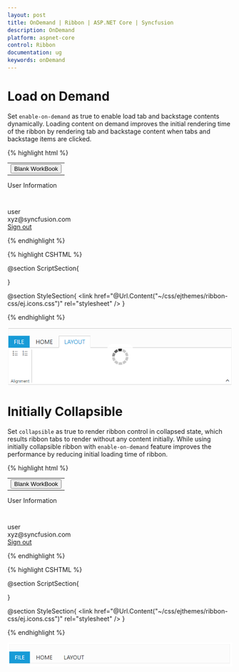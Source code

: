 ```yaml
---
layout: post
title: OnDemand | Ribbon | ASP.NET Core | Syncfusion
description: OnDemand
platform: aspnet-core
control: Ribbon
documentation: ug
keywords: onDemand
---
```


# Load on Demand

Set `enable-on-demand` as true to enable load tab and backstage contents dynamically. Loading content on demand improves the initial rendering time of the ribbon by rendering tab and backstage content when tabs and backstage items are clicked.
 
{% highlight html %}

   <div id="newCon">
        <table>
            <tr>
                <td>
                    <button id="btn1" class="e-bsnewbtnstyle">Blank WorkBook</button>
                </td>
            </tr>
        </table>
   </div>
   <div id="accountCon">
        <div class="e-userDiv">
            <span>User Information</span>
            <div>
                <div class="e-accuser e-newpageicon"></div>
                <div class="e-userCon">
                    <div>user</div>
                    <div>xyz@syncfusion.com</div>
                </div>
            </div>
        </div>
        <a href="#">Sign out</a>
   </div>
                
  {% endhighlight  %}  
  
  {% highlight CSHTML %}
       
  <ej-ribbon id="defaultRibbon" width="50%" enable-on-demand="true">
     <e-application-tab type=Backstage>
        <e-backstage-settings text="FILE" height="360" width="600" headerWidth="125">
            <e-pages>
                <e-page-collection id="new" text="New" content-id="newCon"></e-page-collection>
                <e-page-collection id="close" text="Close" enable-separator="true" item-type=Button></e-page-collection>
                <e-page-collection id="account" text="Office Account" content-id="accountCon"></e-page-collection>
            </e-pages>
        </e-backstage-settings>
     </e-application-tab>
     <e-tabs>
      <e-tab id="home" text="HOME">
        <e-groups>
            <e-group text="Clipboard" align-type=Columns>
               <e-group-expander-settings tool-tip="Clipboard"></e-group-expander-settings>
                <e-content>
                    <e-contents>
                    <e-defaults width="50" height="70" type="Button" is-big="true"></e-defaults>
                        <e-content-groups>
                            <e-content-group id="paste" text="paste" tool-tip="Paste">
                                <e-button-settings content-type="ImageOnly" prefix-icon="e-icon e-ribbon e-ribbonpaste">
                                </e-button-settings>
                            </e-content-group>
                        </e-content-groups>                     
                    </e-contents>
                </e-content>
            </e-group>
            <e-group text="New" align-type=Rows>
                <e-content>
                    <e-contents>
                        <e-content-groups>
                            <e-content-group id="new" text="New" tool-tip="New">
                                <e-button-settings content-type=ImageOnly image-position=ImageTop prefix-icon="e-icon e-ribbon e-new">
                                </e-button-settings>
                            </e-content-group>
                        </e-content-groups>
                        <e-defaults type=Button width="60px" height="70px"></e-defaults>
                    </e-contents>
                </e-content>
            </e-group>
      </e-groups>
     </e-tab>
      <e-tab id="layout" text="LAYOUT">
          <e-groups>
              <e-group text="Alignment" align-type=Rows>
                  <e-content>
                      <e-contents>
                          <e-content-groups>
                              <e-content-group id="bullet" text="Bullet Format" tool-tip="Bullets">
                                  <e-button-settings content-type=ImageOnly prefix-icon="e-icon e-ribbon e-bullet">
                                  </e-button-settings>
                              </e-content-group>
                              <e-content-group id="number" text="Number Format" tool-tip="Numbering">
                                  <e-button-settings content-type=ImageOnly prefix-icon="e-icon e-ribbon e-numbericon">
                                  </e-button-settings>
                              </e-content-group>
                           </e-content-groups>
                          <e-defaults type=Button is-big="false"></e-defaults>
                      </e-contents>
                  </e-content>
              </e-group>
          </e-groups>
      </e-tab>
     </e-tabs>
   </ej-ribbon>

@section ScriptSection{
 <script>
        $("#btn1").ejButton({
           size: "large",
           height: 200,
           width: 205,
           contentType: "textandimage",
           imagePosition: "imagetop",
           prefixIcon: "e-icon e-blank e-infopageicon"
         });
</script>
}

@section StyleSection{
    <link href="@Url.Content("~/css/ejthemes/ribbon-css/ej.icons.css")" rel="stylesheet" />
    <style>
        .e-accuser {
            background-image: url('../css/ejthemes/common-images/ribbon/user.jpg');
        }
        .e-blank {
            background-image: url('../css/ejthemes/common-images/ribbon/blank.png');
        }
        .e-infopageicon {
            background-repeat: no-repeat;
            height: 150px;
            width: 198px;
        }
        .e-newpageicon {
            background-repeat: no-repeat;
            height: 42px;
            width: 42px;
        }
        .e-bspagestyle {
            line-height: 0;
            font-size: 30px;
        }
        .e-ribbon .e-ribbonbackstagepage .e-bsnewbtnstyle {
            color: #212121;
            background: #fdfdfd;
            margin: 20px;
        }
    </style>
}

{% endhighlight %}

![](On_Demand_images/onDemand_img1.png)

# Initially Collapsible

Set `collapsible` as true to render ribbon control in collapsed state, which results ribbon tabs to render without any content initially.
While using initially collapsible ribbon with `enable-on-demand` feature improves the performance by reducing initial loading time of ribbon.

{% highlight html %}

   <div id="newCon">
        <table>
            <tr>
                <td>
                    <button id="btn1" class="e-bsnewbtnstyle">Blank WorkBook</button>
                </td>
            </tr>
        </table>
   </div>
   <div id="accountCon">
        <div class="e-userDiv">
            <span>User Information</span>
            <div>
                <div class="e-accuser e-newpageicon"></div>
                <div class="e-userCon">
                    <div>user</div>
                    <div>xyz@syncfusion.com</div>
                </div>
            </div>
        </div>
        <a href="#">Sign out</a>
   </div>
                
  {% endhighlight  %}  
  
  {% highlight CSHTML %}
       
  <ej-ribbon id="defaultRibbon" width="50%" enable-on-demand="true" collapsible="true">
     <e-application-tab type=Backstage>
        <e-backstage-settings text="FILE" height="360" width="600" headerWidth="125">
            <e-pages>
                <e-page-collection id="new" text="New" content-id="newCon"></e-page-collection>
                <e-page-collection id="close" text="Close" enable-separator="true" item-type=Button></e-page-collection>
                <e-page-collection id="account" text="Office Account" content-id="accountCon"></e-page-collection>
            </e-pages>
        </e-backstage-settings>
     </e-application-tab>
     <e-tabs>
      <e-tab id="home" text="HOME">
        <e-groups>
            <e-group text="Clipboard" align-type=Columns>
               <e-group-expander-settings tool-tip="Clipboard"></e-group-expander-settings>
                <e-content>
                    <e-contents>
                    <e-defaults width="50" height="70" type="Button" is-big="true"></e-defaults>
                        <e-content-groups>
                            <e-content-group id="paste" text="paste" tool-tip="Paste">
                                <e-button-settings content-type="ImageOnly" prefix-icon="e-icon e-ribbon e-ribbonpaste">
                                </e-button-settings>
                            </e-content-group>
                        </e-content-groups>                     
                    </e-contents>
                </e-content>
            </e-group>
            <e-group text="New" align-type=Rows>
                <e-content>
                    <e-contents>
                        <e-content-groups>
                            <e-content-group id="new" text="New" tool-tip="New">
                                <e-button-settings content-type=ImageOnly image-position=ImageTop prefix-icon="e-icon e-ribbon e-new">
                                </e-button-settings>
                            </e-content-group>
                        </e-content-groups>
                        <e-defaults type=Button width="60px" height="70px"></e-defaults>
                    </e-contents>
                </e-content>
            </e-group>
      </e-groups>
     </e-tab>
      <e-tab id="layout" text="LAYOUT">
          <e-groups>
              <e-group text="Alignment" align-type=Rows>
                  <e-content>
                      <e-contents>
                          <e-content-groups>
                              <e-content-group id="bullet" text="Bullet Format" tool-tip="Bullets">
                                  <e-button-settings content-type=ImageOnly prefix-icon="e-icon e-ribbon e-bullet">
                                  </e-button-settings>
                              </e-content-group>
                              <e-content-group id="number" text="Number Format" tool-tip="Numbering">
                                  <e-button-settings content-type=ImageOnly prefix-icon="e-icon e-ribbon e-numbericon">
                                  </e-button-settings>
                              </e-content-group>
                           </e-content-groups>
                          <e-defaults type=Button is-big="false"></e-defaults>
                      </e-contents>
                  </e-content>
              </e-group>
          </e-groups>
      </e-tab>
     </e-tabs>
   </ej-ribbon>

@section ScriptSection{
 <script>
        $("#btn1").ejButton({
           size: "large",
           height: 200,
           width: 205,
           contentType: "textandimage",
           imagePosition: "imagetop",
           prefixIcon: "e-icon e-blank e-infopageicon"
         });
</script>
}

@section StyleSection{
    <link href="@Url.Content("~/css/ejthemes/ribbon-css/ej.icons.css")" rel="stylesheet" />
    <style>
        .e-accuser {
            background-image: url('../css/ejthemes/common-images/ribbon/user.jpg');
        }
        .e-blank {
            background-image: url('../css/ejthemes/common-images/ribbon/blank.png');
        }
        .e-infopageicon {
            background-repeat: no-repeat;
            height: 150px;
            width: 198px;
        }
        .e-newpageicon {
            background-repeat: no-repeat;
            height: 42px;
            width: 42px;
        }
        .e-bspagestyle {
            line-height: 0;
            font-size: 30px;
        }
        .e-ribbon .e-ribbonbackstagepage .e-bsnewbtnstyle {
            color: #212121;
            background: #fdfdfd;
            margin: 20px;
        }
    </style>
}

{% endhighlight %}

![](On_Demand_images/onDemand_img2.png)